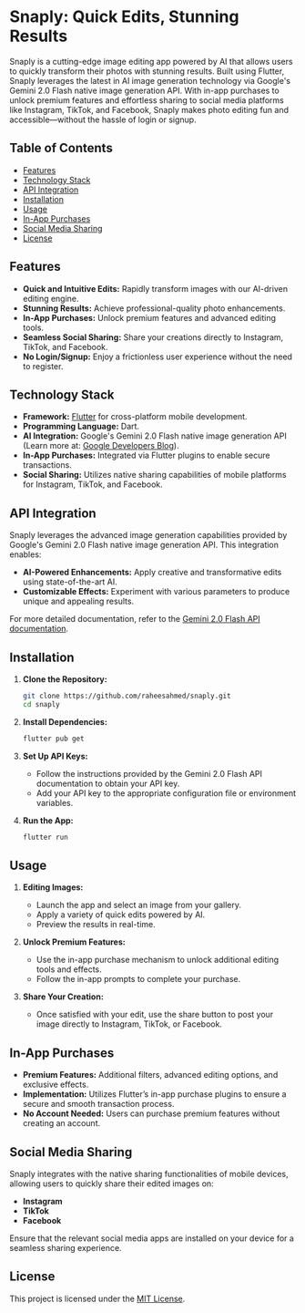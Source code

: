# Snaply: Quick Edits, Stunning Results

Snaply is a cutting-edge image editing app powered by AI that allows users to quickly transform their photos with stunning results. Built using Flutter, Snaply leverages the latest in AI image generation technology via Google's Gemini 2.0 Flash native image generation API. With in-app purchases to unlock premium features and effortless sharing to social media platforms like Instagram, TikTok, and Facebook, Snaply makes photo editing fun and accessible—without the hassle of login or signup.

## Table of Contents

- [Features](#features)
- [Technology Stack](#technology-stack)
- [API Integration](#api-integration)
- [Installation](#installation)
- [Usage](#usage)
- [In-App Purchases](#in-app-purchases)
- [Social Media Sharing](#social-media-sharing)
- [License](#license)

## Features

- **Quick and Intuitive Edits:** Rapidly transform images with our AI-driven editing engine.
- **Stunning Results:** Achieve professional-quality photo enhancements.
- **In-App Purchases:** Unlock premium features and advanced editing tools.
- **Seamless Social Sharing:** Share your creations directly to Instagram, TikTok, and Facebook.
- **No Login/Signup:** Enjoy a frictionless user experience without the need to register.

## Technology Stack

- **Framework:** [Flutter](https://flutter.dev/) for cross-platform mobile development.
- **Programming Language:** Dart.
- **AI Integration:** Google's Gemini 2.0 Flash native image generation API  
  (Learn more at: [Google Developers Blog](https://developers.googleblog.com/en/experiment-with-gemini-20-flash-native-image-generation/)).
- **In-App Purchases:** Integrated via Flutter plugins to enable secure transactions.
- **Social Sharing:** Utilizes native sharing capabilities of mobile platforms for Instagram, TikTok, and Facebook.

## API Integration

Snaply leverages the advanced image generation capabilities provided by Google's Gemini 2.0 Flash native image generation API. This integration enables:

- **AI-Powered Enhancements:** Apply creative and transformative edits using state-of-the-art AI.
- **Customizable Effects:** Experiment with various parameters to produce unique and appealing results.

For more detailed documentation, refer to the [Gemini 2.0 Flash API documentation](https://developers.googleblog.com/en/experiment-with-gemini-20-flash-native-image-generation/).

## Installation

1. **Clone the Repository:**
   ```bash
   git clone https://github.com/raheesahmed/snaply.git
   cd snaply
   ```
2. **Install Dependencies:**
   ```bash
   flutter pub get
   ```
3. **Set Up API Keys:**

   - Follow the instructions provided by the Gemini 2.0 Flash API documentation to obtain your API key.
   - Add your API key to the appropriate configuration file or environment variables.

4. **Run the App:**
   ```bash
   flutter run
   ```

## Usage

1. **Editing Images:**

   - Launch the app and select an image from your gallery.
   - Apply a variety of quick edits powered by AI.
   - Preview the results in real-time.

2. **Unlock Premium Features:**

   - Use the in-app purchase mechanism to unlock additional editing tools and effects.
   - Follow the in-app prompts to complete your purchase.

3. **Share Your Creation:**
   - Once satisfied with your edit, use the share button to post your image directly to Instagram, TikTok, or Facebook.

## In-App Purchases

- **Premium Features:** Additional filters, advanced editing options, and exclusive effects.
- **Implementation:** Utilizes Flutter’s in-app purchase plugins to ensure a secure and smooth transaction process.
- **No Account Needed:** Users can purchase premium features without creating an account.

## Social Media Sharing

Snaply integrates with the native sharing functionalities of mobile devices, allowing users to quickly share their edited images on:

- **Instagram**
- **TikTok**
- **Facebook**

Ensure that the relevant social media apps are installed on your device for a seamless sharing experience.

## License

This project is licensed under the [MIT License](LICENSE).
